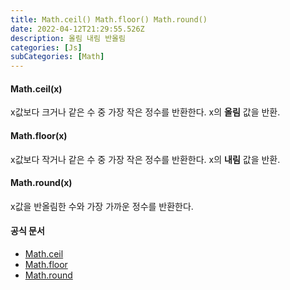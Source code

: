 ```yaml
---
title: Math.ceil() Math.floor() Math.round()
date: 2022-04-12T21:29:55.526Z
description: 올림 내림 반올림
categories: [Js]
subCategories: [Math]
---
```


#### Math.ceil(x)

x값보다 크거나 같은 수 중 가장 작은 정수를 반환한다.
x의 **올림** 값을 반환.

#### Math.floor(x)

x값보다 작거나 같은 수 중 가장 작은 정수를 반환한다.
x의 **내림** 값을 반환.

#### Math.round(x)

x값을 반올림한 수와 가장 가까운 정수를 반환한다.

#### 공식 문서

- <a href="https://developer.mozilla.org/ko/docs/Web/JavaScript/Reference/Global_Objects/Math/ceil" target="_blank" > Math.ceil</a>
- <a href="https://developer.mozilla.org/ko/docs/Web/JavaScript/Reference/Global_Objects/Math/floor" target="_blank" >Math.floor</a>
- <a href="https://developer.mozilla.org/ko/docs/Web/JavaScript/Reference/Global_Objects/Math/round" target="_blank" >Math.round</a>
